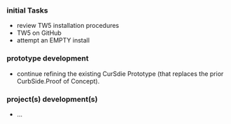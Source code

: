 ### initial Tasks
* review TW5 installation procedures
* TW5 on GitHub
* attempt an EMPTY install

### prototype development
* continue refining the existing CurSdie Prototype (that replaces the prior CurbSide.Proof of Concept).

### project(s) development(s)
* ...
